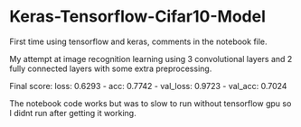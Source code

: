 # Keras-Tensorflow-Cifar10-Model

First time using tensorflow and keras, comments in the notebook file.

My attempt at image recognition learning using 3 convolutional layers and 2 fully connected layers with some extra preprocessing.

Final score: loss: 0.6293 - acc: 0.7742 - val_loss: 0.9723 - val_acc: 0.7024

The notebook code works but was to slow to run without tensorflow gpu so I didnt run after getting it working.
